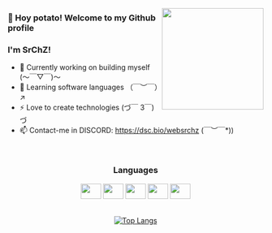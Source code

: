 <p align="center">
  <img align="right" height="200" src="https://c.tenor.com/32Y87vhem4sAAAAd/tenor.gif" />
</p align="center">

### 👋 Hoy potato! Welcome to my Github profile
### I'm SrChZ!

- 🔭 Currently working on building myself  (～￣▽￣)～
- 🌱 Learning software languages （￣︶￣）↗　
- ⚡ Love to create technologies  (づ￣ 3￣)づ
- 📫 Contact-me in DISCORD: https://dsc.bio/websrchz \(￣︶￣*\))

<br>
<div align="center">
  <h3> Languages </h3>
  <img aling="center" height="30" width="40" src="https://cdn.jsdelivr.net/gh/devicons/devicon/icons/python/python-original.svg"/>
  <img aling="center" height="30" width="40" src="https://cdn.jsdelivr.net/gh/devicons/devicon/icons/java/java-original.svg"/>
  <img aling="center" height="30" width="40" src="https://cdn.jsdelivr.net/gh/devicons/devicon/icons/javascript/javascript-original.svg"/>
  <img aling="center" height="30" width="40" src="https://cdn.jsdelivr.net/gh/devicons/devicon/icons/html5/html5-original.svg"/>
  <img aling="center" height="30" width="40" src="https://cdn.jsdelivr.net/gh/devicons/devicon/icons/css3/css3-original.svg" />
</div>

<br>
<div align="center">

  
  [![Top Langs](https://github-readme-stats.vercel.app/api/top-langs/?username=WebSrChZ&layout=compact&langs_count=10&theme=dark&hide_title=true)](https://github.com/WebSrChZ/github-readme-stats)
</div>
